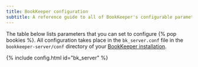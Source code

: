 ```yaml
---
title: BookKeeper configuration
subtitle: A reference guide to all of BookKeeper's configurable parameters
---
```



The table below lists parameters that you can set to configure {% pop bookies %}. All configuration takes place in the `bk_server.conf` file in the `bookkeeper-server/conf` directory of your [BookKeeper installation](../../getting-started/installing).

{% include config.html id="bk_server" %}